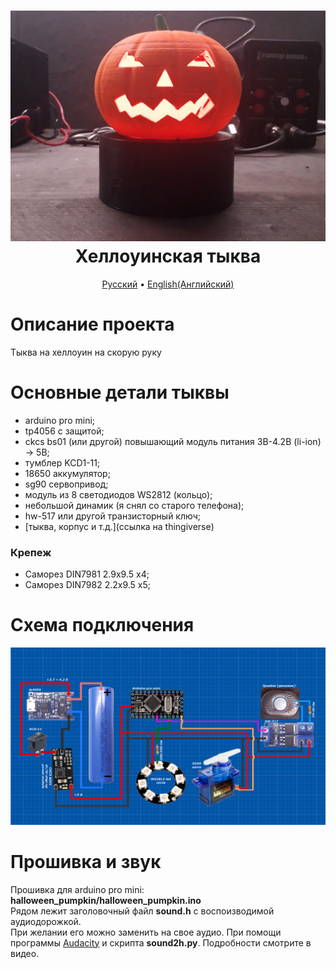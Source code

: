 <h1 align="center">
  <a href="ссылка на видео"><img src="https://github.com/TrashRobotics/HalloweenPumpkin/blob/main/img/pumpkin.jpg" alt="Хеллоуинская тыква" width="800"></a>
  <br>
    Хеллоуинская тыква
  <br>
</h1>

<p align="center">
  <a href="https://github.com/TrashRobotics/HalloweenPumpkin/blob/main/README.md">Русский</a> •
  <a href="https://github.com/TrashRobotics/HalloweenPumpkin/blob/main/README-en.md">English(Английский)</a> 
</p>

# Описание проекта
Тыква на хеллоуин на скорую руку

# Основные детали тыквы
* arduino pro mini;
* tp4056 с защитой;
* ckcs bs01 (или другой) повышающий модуль питания 3В-4.2В (li-ion) -> 5В;
* тумблер KCD1-11;
* 18650 аккумулятор;
* sg90 сервопривод;
* модуль из 8 светодиодов WS2812 (кольцо);
* небольшой динамик (я снял со старого телефона);
* hw-517 или другой транзисторный ключ; 
* [тыква, корпус и т.д.](ссылка на thingiverse)

### Крепеж
* Саморез DIN7981 2.9x9.5 x4;
* Саморез DIN7982 2.2x9.5 x5;

# Схема подключения
![Схема подключения](https://github.com/TrashRobotics/HalloweenPumpkin/blob/main/img/schematic.png)

# Прошивка и звук
Прошивка для arduino pro mini: **halloween_pumpkin/halloween_pumpkin.ino**     
Рядом лежит заголовочный файл **sound.h** с воспоизводимой аудиодорожкой.    
При желании его можно заменить на свое аудио. При помощи программы 
[Audacity](https://www.audacityteam.org) и скрипта **sound2h.py**. 
Подробности смотрите в видео.

